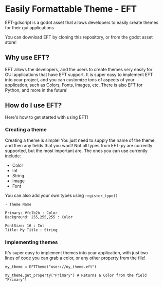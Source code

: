 # Easily Formattable Theme - EFT

EFT-gdscript is a godot asset that allows developers to easily create themes for their gui applications

You can download EFT by cloning this repository, or from the godot asset store!

## Why use EFT?

EFT allows the developers, and the users to create themes very easily for GUI applications that have EFT support. It is super easy to implement EFT into your project, and you can customize tons of aspects of your application, such as Colors, Fonts, Images, etc. There is also EFT for Python, and more in the future!

## How do I use EFT?

Here's how to get started with using EFT!

### Creating a theme

Creating a theme is simple! You just need to supply the name of the theme, and then any fields that you want! Not all types from EFT-py are currently supported, but the most important are. The ones you can use currently include:
- Color
- Int
- String
- Image
- Font

You can also add your own types using `register_type()`
```eft
- Theme Name

Primary: #fc7b2b : Color
Background: 255,255,255 : Color

FontSize: 16 : Int
Title: My Title : String
```

### Implementing themes
It's super easy to implement themes into your application, with just two lines of code you can grab a color, or any other property from the file!
```gdscript
my_theme = EFTTheme("user://my_theme.eft")

my_theme.get_property("Primary") # Returns a Color from the field "Primary"!
```
